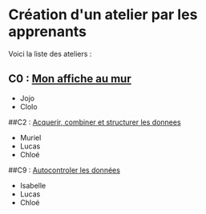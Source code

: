 # Création d'un atelier par les apprenants

Voici la liste des ateliers :

## C0 : <a href="https://github.com/Joz84/auto-ateliers-simplon/blob/master/exemple_de_projet/c0.md">Mon affiche au mur</a>
- Jojo
- Clolo

##C2 : <a href="https://www.notion.so/C2-Acqu-rir_Nettoyer_Structurer-Les-donn-es-d1c0a8dee97e41918fdbbf9e5459daed"> Acquerir, combiner et structurer les donnees</a>
- Muriel
- Lucas
- Chloé

##C9 : <a href="https://www.notion.so/C9-Autocontr-ler-tout-au-long-du-processus-de-d-veloppement-la-coh-rence-des-donn-es-et-la-confo-70dafbe9cfe44d88ae195ba14aadc89c">Autocontroler les données</a>
- Isabelle
- Lucas
- Chloé
